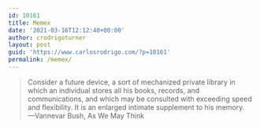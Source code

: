 ```yaml
---
id: 10161
title: Memex
date: '2021-03-16T12:12:40+00:00'
author: crodrigoturner
layout: post
guid: 'https://www.carlosrodrigo.com/?p=10161'
permalink: /memex/
---
```


> Consider a future device, a sort of mechanized private library in which an individual stores all his books, records, and communications, and which may be consulted with exceeding speed and flexibility. It is an enlarged intimate supplement to his memory.  
> —Vannevar Bush, As We May Think